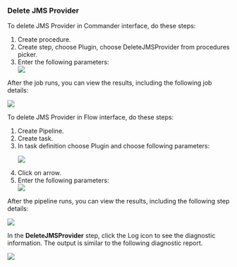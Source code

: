 <h3>Delete JMS Provider</h3>
                <p>To delete JMS Provider in Commander interface, do these steps:</p>
                <ol>
                    <li>Create procedure.</li>
                    <li>Create step, choose Plugin, choose DeleteJMSProvider from procedures
                    picker.</li>
                    <li>Enter the following parameters: </li>
                    <img src="../../plugins/EC-WebSphere/images/DeleteJMSProvider/ProcedureConfig.png" />
                </ol>
                <p>After the job runs, you can view the results, including the following
                job details:</p>
                <img src="../../plugins/EC-WebSphere/images/DeleteJMSProvider/ProcedureResult.png" />
                <p>To delete JMS Provider in Flow interface, do these steps:</p>
                <ol>
                    <li>Create Pipeline.</li>
                    <li>Create task.</li>
                    <li>In task definition choose Plugin and choose following parameters:
                    <p><img src="../../plugins/EC-WebSphere/images/DeleteJMSProvider/PipelinePicker.png" /></p>
                    </li>
                    <li>Click on arrow.</li>
                    <li>Enter the following parameters: </li>
                    <img src="../../plugins/EC-WebSphere/images/DeleteJMSProvider/PipelineConfig.png" />
                </ol>
                <p>After the pipeline runs, you can view the results, including the
                following step details:</p>
                <img src="../../plugins/EC-WebSphere/images/DeleteJMSProvider/PipelineResult.png" />
                <p>In the <b>DeleteJMSProvider</b> step, click the Log icon to see the
                diagnostic information. The output is similar to the following
                diagnostic report.</p>
                <img src="../../plugins/EC-WebSphere/images/DeleteJMSProvider/ProcedureLog.png" />